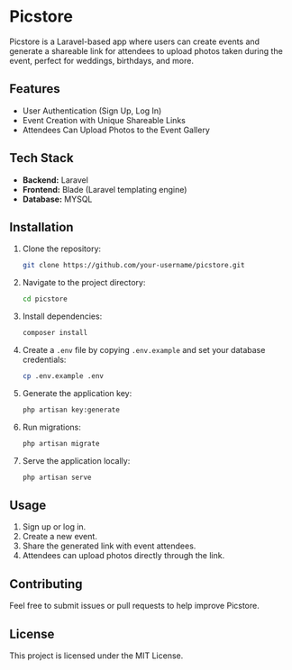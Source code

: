 # Picstore

Picstore is a Laravel-based app where users can create events and generate a shareable link for attendees to upload photos taken during the event, perfect for weddings, birthdays, and more.

## Features

- User Authentication (Sign Up, Log In)
- Event Creation with Unique Shareable Links
- Attendees Can Upload Photos to the Event Gallery

## Tech Stack

- **Backend:** Laravel
- **Frontend:** Blade (Laravel templating engine)
- **Database:** MYSQL

## Installation

1. Clone the repository:
    ```bash
    git clone https://github.com/your-username/picstore.git
    ```

2. Navigate to the project directory:
    ```bash
    cd picstore
    ```

3. Install dependencies:
    ```bash
    composer install
    ```

4. Create a `.env` file by copying `.env.example` and set your database credentials:
    ```bash
    cp .env.example .env
    ```

5. Generate the application key:
    ```bash
    php artisan key:generate
    ```

6. Run migrations:
    ```bash
    php artisan migrate
    ```

7. Serve the application locally:
    ```bash
    php artisan serve
    ```

## Usage

1. Sign up or log in.
2. Create a new event.
3. Share the generated link with event attendees.
4. Attendees can upload photos directly through the link.

## Contributing

Feel free to submit issues or pull requests to help improve Picstore.

## License

This project is licensed under the MIT License.
